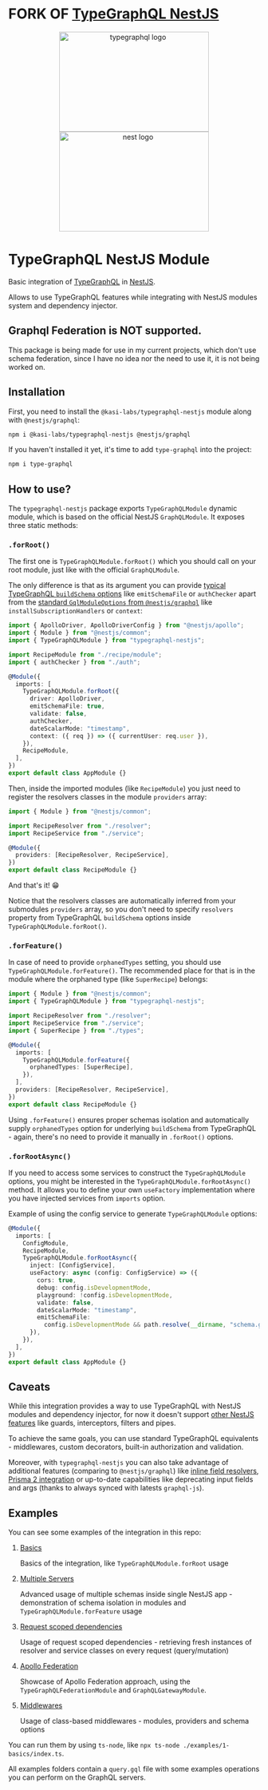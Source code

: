 # FORK OF [TypeGraphQL NestJS ](https://github.com/MichalLytek/typegraphql-nestjs)

<p align="center">
  <img alt="typegraphql logo" src="https://raw.githubusercontent.com/MichalLytek/typegraphql-nestjs/master/typegraphql-logo.png" width="300" height="200">
  <img alt="nest logo" src="https://nestjs.com/img/logo_text.svg" width="300" height="200">
</p>

# TypeGraphQL NestJS Module

Basic integration of [TypeGraphQL](https://typegraphql.com/) in [NestJS](https://nestjs.com/).

Allows to use TypeGraphQL features while integrating with NestJS modules system and dependency injector.

## Graphql Federation is NOT supported.

This package is being made for use in my current projects, which don't use schema federation, since I have no idea nor the need to use it, it is not being worked on.

## Installation

First, you need to install the `@kasi-labs/typegraphql-nestjs` module along with `@nestjs/graphql`:

```sh
npm i @kasi-labs/typegraphql-nestjs @nestjs/graphql
```

If you haven't installed it yet, it's time to add `type-graphql` into the project:

```sh
npm i type-graphql
```

## How to use?

The `typegraphql-nestjs` package exports `TypeGraphQLModule` dynamic module, which is based on the official NestJS `GraphQLModule`. It exposes three static methods:

### `.forRoot()`

The first one is `TypeGraphQLModule.forRoot()` which you should call on your root module, just like with the official `GraphQLModule`.

The only difference is that as its argument you can provide [typical TypeGraphQL `buildSchema` options](https://typegraphql.com/docs/bootstrap.html) like `emitSchemaFile` or `authChecker` apart from the [standard `GqlModuleOptions` from `@nestjs/graphql`](https://docs.nestjs.com/graphql/quick-start#installation) like `installSubscriptionHandlers` or `context`:

```ts
import { ApolloDriver, ApolloDriverConfig } from "@nestjs/apollo";
import { Module } from "@nestjs/common";
import { TypeGraphQLModule } from "typegraphql-nestjs";

import RecipeModule from "./recipe/module";
import { authChecker } from "./auth";

@Module({
  imports: [
    TypeGraphQLModule.forRoot({
      driver: ApolloDriver,
      emitSchemaFile: true,
      validate: false,
      authChecker,
      dateScalarMode: "timestamp",
      context: ({ req }) => ({ currentUser: req.user }),
    }),
    RecipeModule,
  ],
})
export default class AppModule {}
```

Then, inside the imported modules (like `RecipeModule`) you just need to register the resolvers classes in the module `providers` array:

```ts
import { Module } from "@nestjs/common";

import RecipeResolver from "./resolver";
import RecipeService from "./service";

@Module({
  providers: [RecipeResolver, RecipeService],
})
export default class RecipeModule {}
```

And that's it! 😁

Notice that the resolvers classes are automatically inferred from your submodules `providers` array, so you don't need to specify `resolvers` property from TypeGraphQL `buildSchema` options inside `TypeGraphQLModule.forRoot()`.

### `.forFeature()`

In case of need to provide `orphanedTypes` setting, you should use `TypeGraphQLModule.forFeature()`. The recommended place for that is in the module where the orphaned type (like `SuperRecipe`) belongs:

```ts
import { Module } from "@nestjs/common";
import { TypeGraphQLModule } from "typegraphql-nestjs";

import RecipeResolver from "./resolver";
import RecipeService from "./service";
import { SuperRecipe } from "./types";

@Module({
  imports: [
    TypeGraphQLModule.forFeature({
      orphanedTypes: [SuperRecipe],
    }),
  ],
  providers: [RecipeResolver, RecipeService],
})
export default class RecipeModule {}
```

Using `.forFeature()` ensures proper schemas isolation and automatically supply `orphanedTypes` option for underlying `buildSchema` from TypeGraphQL - again, there's no need to provide it manually in `.forRoot()` options.

### `.forRootAsync()`

If you need to access some services to construct the `TypeGraphQLModule` options, you might be interested in the `TypeGraphQLModule.forRootAsync()` method. It allows you to define your own `useFactory` implementation where you have injected services from `imports` option.

Example of using the config service to generate `TypeGraphQLModule` options:

```ts
@Module({
  imports: [
    ConfigModule,
    RecipeModule,
    TypeGraphQLModule.forRootAsync({
      inject: [ConfigService],
      useFactory: async (config: ConfigService) => ({
        cors: true,
        debug: config.isDevelopmentMode,
        playground: !config.isDevelopmentMode,
        validate: false,
        dateScalarMode: "timestamp",
        emitSchemaFile:
          config.isDevelopmentMode && path.resolve(__dirname, "schema.gql"),
      }),
    }),
  ],
})
export default class AppModule {}
```

## Caveats

While this integration provides a way to use TypeGraphQL with NestJS modules and dependency injector, for now it doesn't support [other NestJS features](https://docs.nestjs.com/graphql/tooling) like guards, interceptors, filters and pipes.

To achieve the same goals, you can use standard TypeGraphQL equivalents - middlewares, custom decorators, built-in authorization and validation.

Moreover, with `typegraphql-nestjs` you can also take advantage of additional features (comparing to `@nestjs/graphql`) like [inline field resolvers](https://typegraphql.com/docs/resolvers.html#field-resolvers), [Prisma 2 integration](https://github.com/MichalLytek/typegraphql-prisma/blob/main/Readme.md) or up-to-date capabilities like deprecating input fields and args (thanks to always synced with latests `graphql-js`).

## Examples

You can see some examples of the integration in this repo:

1. [Basics](https://github.com/MichalLytek/typegraphql-nestjs/tree/master/examples/1-basics)

   Basics of the integration, like `TypeGraphQLModule.forRoot` usage

1. [Multiple Servers](https://github.com/MichalLytek/typegraphql-nestjs/tree/master/examples/2-multiple-servers)

   Advanced usage of multiple schemas inside single NestJS app - demonstration of schema isolation in modules and `TypeGraphQLModule.forFeature` usage

1. [Request scoped dependencies](https://github.com/MichalLytek/typegraphql-nestjs/tree/master/examples/3-request-scoped)

   Usage of request scoped dependencies - retrieving fresh instances of resolver and service classes on every request (query/mutation)

1. [Apollo Federation](https://github.com/MichalLytek/typegraphql-nestjs/tree/master/examples/4-federation)

   Showcase of Apollo Federation approach, using the `TypeGraphQLFederationModule` and `GraphQLGatewayModule`.

1. [Middlewares](https://github.com/MichalLytek/typegraphql-nestjs/tree/master/examples/5-middlewares)

   Usage of class-based middlewares - modules, providers and schema options

You can run them by using `ts-node`, like `npx ts-node ./examples/1-basics/index.ts`.

All examples folders contain a `query.gql` file with some examples operations you can perform on the GraphQL servers.
